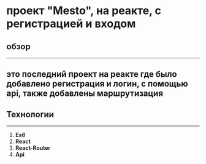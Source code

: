 # проект "Mesto", на реакте, с регистрацией и входом
## обзор
------
это последний проект на реакте где было добавлено регистрация и логин, с помощью api, также добавлены маршрутизация
------
## Технологии
------
1) **Es6**
2) **React**
3) **React-Router**
4) **Api**
